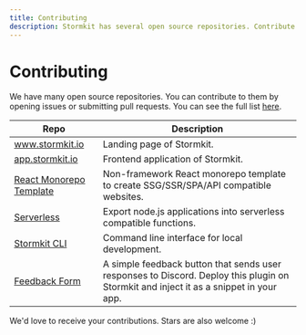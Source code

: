 ```yaml
---
title: Contributing
description: Stormkit has several open source repositories. Contribute to it by opening an issue or creating a pull request.
---
```


# Contributing

<section>
We have many open source repositories. You can contribute to them by opening issues or submitting pull requests. You can see the full list <a href="https://github.com/stormkit-io" target="_blank" rel="noopener noreferrer">here</a>.

| Repo | Description |
| ---- | ----------- |
| <a href="https://github.com/stormkit-io/www-stormkit-io" target="_blank" rel="noopener noreferrer">www.stormkit.io</a> | Landing page of Stormkit. |
| <a href="https://github.com/stormkit-io/app-stormkit-io" target="_blank" rel="noopener noreferrer">app.stormkit.io</a> | Frontend application of Stormkit. |
| <a href="https://github.com/stormkit-io/monorepo-template" target="_blank" rel="noopener noreferrer">React Monorepo Template</a> | Non-framework React monorepo template to create SSG/SSR/SPA/API compatible websites. |
| <a href="https://github.com/stormkit-io/serverless" target="_blank" rel="noopener noreferrer">Serverless</a> | Export node.js applications into serverless compatible functions. |
| <a href="https://github.com/stormkit-io/stormkit-cli" target="_blank" rel="noopener noreferrer">Stormkit CLI</a> | Command line interface for local development. |
| <a href="https://github.com/stormkit-io/marketplace-feedback-form" target="_blank" rel="noopener noreferrer">Feedback Form</a> | A simple feedback button that sends user responses to Discord. Deploy this plugin on Stormkit and inject it as a snippet in your app. |


We'd love to receive your contributions. Stars are also welcome :)



</section>
